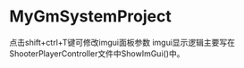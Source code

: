 # MyGmSystemProject
点击shift+ctrl+T键可修改imgui面板参数 imgui显示逻辑主要写在ShooterPlayerController文件中ShowImGui()中。
